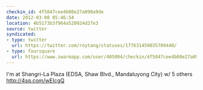 ```yaml
---
checkin_id: 4f5847cee4b08e27a090a9de
date: 2012-03-08 05:46:54
location: 4b5173b3f964a520924d27e3
source: twitter
syndicated:
- type: twitter
  url: https://twitter.com/roytang/statuses/177631459035709440/
- type: foursquare
  url: https://www.swarmapp.com/user/405004/checkin/4f5847cee4b08e27a090a9de?s=UKsAu_tva21Xh9Bsym-j1BnMBDM&ref=tw
---
```


I'm at Shangri-La Plaza (EDSA, Shaw Blvd., Mandaluyong City) w/ 5 others http://4sq.com/wEIcgQ